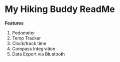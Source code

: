 <h1>My Hiking Buddy ReadMe</h1>
<strong>Features</strong>
<ol>
  <li>Pedometer</li>
  <li>Temp Tracker</li>
  <li>Clock/track time</li>
  <li>Compass Integration</li>
  <li>Data Export via Bluetooth</li>
